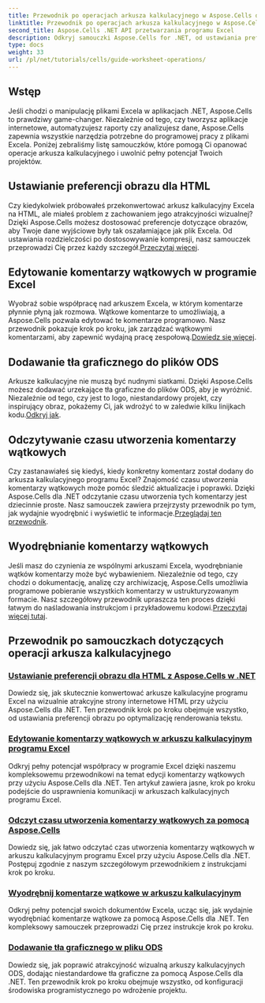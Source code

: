 ```yaml
---
title: Przewodnik po operacjach arkusza kalkulacyjnego w Aspose.Cells dla .NET
linktitle: Przewodnik po operacjach arkusza kalkulacyjnego w Aspose.Cells dla .NET
second_title: Aspose.Cells .NET API przetwarzania programu Excel
description: Odkryj samouczki Aspose.Cells for .NET, od ustawiania preferencji obrazów dla HTML po dodawanie graficznych teł w ODS. Ucz się dzięki przewodnikom krok po kroku.
type: docs
weight: 33
url: /pl/net/tutorials/cells/guide-worksheet-operations/
---
```

## Wstęp

Jeśli chodzi o manipulację plikami Excela w aplikacjach .NET, Aspose.Cells to prawdziwy game-changer. Niezależnie od tego, czy tworzysz aplikacje internetowe, automatyzujesz raporty czy analizujesz dane, Aspose.Cells zapewnia wszystkie narzędzia potrzebne do programowej pracy z plikami Excela. Poniżej zebraliśmy listę samouczków, które pomogą Ci opanować operacje arkusza kalkulacyjnego i uwolnić pełny potencjał Twoich projektów.

## Ustawianie preferencji obrazu dla HTML 
 
Czy kiedykolwiek próbowałeś przekonwertować arkusz kalkulacyjny Excela na HTML, ale miałeś problem z zachowaniem jego atrakcyjności wizualnej? Dzięki Aspose.Cells możesz dostosować preferencje dotyczące obrazów, aby Twoje dane wyjściowe były tak oszałamiające jak plik Excela. Od ustawiania rozdzielczości po dostosowywanie kompresji, nasz samouczek przeprowadzi Cię przez każdy szczegół.[Przeczytaj więcej](./setting-image-preferences/).

## Edytowanie komentarzy wątkowych w programie Excel 
 
 Wyobraź sobie współpracę nad arkuszem Excela, w którym komentarze płynnie płyną jak rozmowa. Wątkowe komentarze to umożliwiają, a Aspose.Cells pozwala edytować te komentarze programowo. Nasz przewodnik pokazuje krok po kroku, jak zarządzać wątkowymi komentarzami, aby zapewnić wydajną pracę zespołową.[Dowiedz się więcej](./editing-threaded-comments/).

## Dodawanie tła graficznego do plików ODS
  
 Arkusze kalkulacyjne nie muszą być nudnymi siatkami. Dzięki Aspose.Cells możesz dodawać urzekające tła graficzne do plików ODS, aby je wyróżnić. Niezależnie od tego, czy jest to logo, niestandardowy projekt, czy inspirujący obraz, pokażemy Ci, jak wdrożyć to w zaledwie kilku linijkach kodu.[Odkryj jak](./adding-graphic-background-in-ods-file/).

## Odczytywanie czasu utworzenia komentarzy wątkowych  

 Czy zastanawiałeś się kiedyś, kiedy konkretny komentarz został dodany do arkusza kalkulacyjnego programu Excel? Znajomość czasu utworzenia komentarzy wątkowych może pomóc śledzić aktualizacje i poprawki. Dzięki Aspose.Cells dla .NET odczytanie czasu utworzenia tych komentarzy jest dziecinnie proste. Nasz samouczek zawiera przejrzysty przewodnik po tym, jak wydajnie wyodrębnić i wyświetlić te informacje.[Przeglądaj ten przewodnik](./read-created-time-of-threaded-comment/).

## Wyodrębnianie komentarzy wątkowych  

 Jeśli masz do czynienia ze wspólnymi arkuszami Excela, wyodrębnianie wątków komentarzy może być wybawieniem. Niezależnie od tego, czy chodzi o dokumentację, analizę czy archiwizację, Aspose.Cells umożliwia programowe pobieranie wszystkich komentarzy w ustrukturyzowanym formacie. Nasz szczegółowy przewodnik upraszcza ten proces dzięki łatwym do naśladowania instrukcjom i przykładowemu kodowi.[Przeczytaj więcej tutaj](./extract-threaded-comments/).

## Przewodnik po samouczkach dotyczących operacji arkusza kalkulacyjnego
### [Ustawianie preferencji obrazu dla HTML z Aspose.Cells w .NET](./setting-image-preferences/)
Dowiedz się, jak skutecznie konwertować arkusze kalkulacyjne programu Excel na wizualnie atrakcyjne strony internetowe HTML przy użyciu Aspose.Cells dla .NET. Ten przewodnik krok po kroku obejmuje wszystko, od ustawiania preferencji obrazu po optymalizację renderowania tekstu.
### [Edytowanie komentarzy wątkowych w arkuszu kalkulacyjnym programu Excel](./editing-threaded-comments/)
Odkryj pełny potencjał współpracy w programie Excel dzięki naszemu kompleksowemu przewodnikowi na temat edycji komentarzy wątkowych przy użyciu Aspose.Cells dla .NET. Ten artykuł zawiera jasne, krok po kroku podejście do usprawnienia komunikacji w arkuszach kalkulacyjnych programu Excel.
### [Odczyt czasu utworzenia komentarzy wątkowych za pomocą Aspose.Cells](./read-created-time-of-threaded-comment/)
Dowiedz się, jak łatwo odczytać czas utworzenia komentarzy wątkowych w arkuszu kalkulacyjnym programu Excel przy użyciu Aspose.Cells dla .NET. Postępuj zgodnie z naszym szczegółowym przewodnikiem z instrukcjami krok po kroku.
### [Wyodrębnij komentarze wątkowe w arkuszu kalkulacyjnym](./extract-threaded-comments/)
Odkryj pełny potencjał swoich dokumentów Excela, ucząc się, jak wydajnie wyodrębniać komentarze wątkowe za pomocą Aspose.Cells dla .NET. Ten kompleksowy samouczek przeprowadzi Cię przez instrukcje krok po kroku.
### [Dodawanie tła graficznego w pliku ODS](./adding-graphic-background-in-ods-file/)
Dowiedz się, jak poprawić atrakcyjność wizualną arkuszy kalkulacyjnych ODS, dodając niestandardowe tła graficzne za pomocą Aspose.Cells dla .NET. Ten przewodnik krok po kroku obejmuje wszystko, od konfiguracji środowiska programistycznego po wdrożenie projektu.